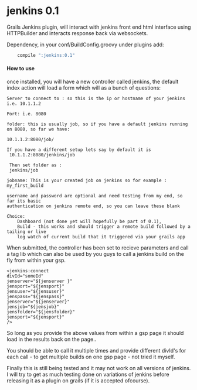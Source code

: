 jenkins 0.1
=========

Grails Jenkins plugin, will interact with jenkins front end html interface using HTTPBuilder and interacts response back via websockets.



Dependency, in your conf/BuildConfig.groovy under plugins add:
```groovy
	compile ":jenkins:0.1"
```

#### How to use
once installed, you will have a new controller called jenkins, the default index action will load a form which will as a bunch of questions:

```
Server to connect to : so this is the ip or hostname of your jenkins i.e. 10.1.1.2
```

```
Port: i.e. 8080 
```

```
folder: this is usually job, so if you have a default jenkins running on 8080, so far we have:

10.1.1.2:8080/job/ 

If you have a different setup lets say by default it is  
 10.1.1.2:8080/jenkins/job
 
 Then set folder as :
 jenkins/job
````

```
jobname: This is your created job on jenkins so for example : my_first_build
````

```
username and password are optional and need testing from my end, so far its basic 
authentication on jenkins remote end, so you can leave these blank
```

```
Choice: 
	Dashboard (not done yet will hopefully be part of 0.1),
	Build - this works and should trigger a remote build followed by a tailing or live 
	log watch of current build that it triggered via your grails app
```






When submitted, the controller has been set to recieve parameters and call a tag lib which can also be used by you guys to call a jenkins build on the fly from within your gsp.

```
<jenkins:connect
divId="someId"
jenserver="${jenserver }"
jensport="${jensport}"
jensuser="${jensuser}"
jenspass="${jenspass}"
jenserver="${jenserver}"
jensjob="${jensjob}"
jensfolder="${jensfolder}"
jensport="${jensport}"
/>
```

So long as you provide the above values from within a gsp page it should load in the results back on the page..


You should be able to call it multiple times and provide different divId's for each call - to get multiple builds on one gsp page - not tried it myself.

Finally this is still being tested and it may not work on all versions of jenkins. I will try to get as much testing done on variations of jenkins before releasing it as a plugin on grails (if it is accepted ofcourse).
